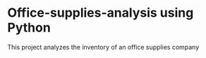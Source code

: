 # Office-supplies-analysis using Python
This project analyzes the inventory of an office supplies company
